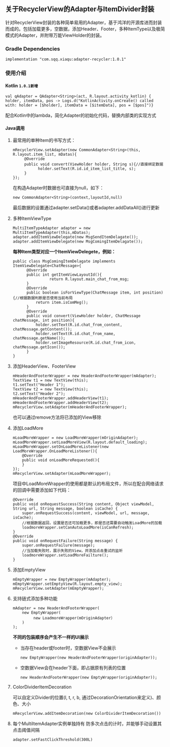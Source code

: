## 关于RecyclerView的Adapter与ItemDivider封装

针对RecyclerView封装的各种简单易用的Adapter，基于鸿洋的开源库进而封装而成的。包括加载更多，空数据，添加Header、Footer，多种ItemType以及极简模式的Adapter，并附带万能ViewHolder的封装。

### Gradle Dependencies

```
implementation "com.sqq.xiaqu:adapter-recycler:1.0.1"
```

### 使用介绍

#### Kotlin `1.0.1新增`

```
val qAdapter = QAdapter<String>(act, R.layout.activity_kotlin) { holder, itemData, pos -> Logs.d("KotlinActivity.onCreate() called with: holder = [$holder], itemData = [$itemData], pos = [$pos]")}
```

配合Kotlin中的lambda，简化Adapter的初始化代码，替换内部类的实现方式

#### Java调用
1. 最常用的单种Item的书写方式：

    ```
    mRecyclerView.setAdapter(new CommonAdapter<String>(this, R.layout.item_list, mDatas){
         @Override
         public void convert(ViewHolder holder, String s){//直接绑定数据
               holder.setText(R.id.id_item_list_title, s);
         }
    });
    ```
    在构造Adapter时数据也可直接为null，如下：
    ```
    new CommonAdapter<String>(context,layoutId,null)
    ```
    最后数据的设置通过adapter.setData()或者adapter.addDataAll()进行更新
    
2. 多种ItemViewType
    ```
    MultiItemTypeAdapter adapter = new MultiItemTypeAdapter(this,mDatas);
    adapter.addItemViewDelegate(new MsgSendItemDelagate());
    adapter.addItemViewDelegate(new MsgComingItemDelagate());
    ```

    **每种Item类型对应一个ItemViewDelegete，例如：**

    ```
    public class MsgComingItemDelagate implements ItemViewDelegate<ChatMessage>{
          @Override
          public int getItemViewLayoutId(){
                    return R.layout.main_chat_from_msg;
          }
          @Override
          public boolean isForViewType(ChatMessage item, int position){//根据数据判断是否使用当前布局
              return item.isComMeg();
          }
          @Override
          public void convert(ViewHolder holder, ChatMessage chatMessage, int position){
              holder.setText(R.id.chat_from_content, chatMessage.getContent());
              holder.setText(R.id.chat_from_name, chatMessage.getName());
              holder.setImageResource(R.id.chat_from_icon, chatMessage.getIcon());
          }
    }
    ```

3. 添加HeaderView、FooterView

    ```
    mHeaderAndFooterWrapper = new HeaderAndFooterWrapper(mAdapter);
    TextView t1 = new TextView(this);
    t1.setText("Header 1");
    TextView t2 = new TextView(this);
    t2.setText("Header 2");
    mHeaderAndFooterWrapper.addHeaderView(t1);
    mHeaderAndFooterWrapper.addHeaderView(t2);
    mRecyclerView.setAdapter(mHeaderAndFooterWrapper);
    ```
    也可以通过remove方法将已添加的View移除
4. 添加LoadMore
    ```
    mLoadMoreWrapper = new LoadMoreWrapper(mOriginAdapter);
    mLoadMoreWrapper.setLoadMoreView(R.layout.default_loading);
    mLoadMoreWrapper.setOnLoadMoreListener(new LoadMoreWrapper.OnLoadMoreListener(){
        @Override
        public void onLoadMoreRequested(){
        }
    });
    mRecyclerView.setAdapter(mLoadMoreWrapper);
    ```

    项目中LoadMoreWrapper的使用都是默认的布局文件，所以在配合网络请求的回调中需要添加如下代码：

    ```
    @Override
    public void onRequestSuccess(String content, Object viewModel, String url, String message, boolean isCache) {
        super.onRequestSuccess(content, viewModel, url, message, isCache);
        //根据数据返回，设置是否还可加载更多，即是否还需要自动触发LoadMore的加载
        loadmoreWrapper.setCanAutoLoadMore(isCanRefresh);
    }
    @Override
    public void onRequestFailure(String message) {
        super.onRequestFailure(message);
        //当加载失败时，展示失败的View，并添加点击重试的监听
        loadmoreWrapper.setLoadMoreFailture();
    }
    ```

5. 添加EmptyView
    ```
    mEmptyWrapper = new EmptyWrapper(mAdapter);
    mEmptyWrapper.setEmptyView(R.layout.empty_view);
    mRecyclerView.setAdapter(mEmptyWrapper);
    ```
6. 支持链式添加多种功能
    ```
    mAdapter = new HeaderAndFooterWrapper(
        new EmptyWrapper(
             new LoadmoreWrapper(mOriginAdapter）
        )
    );
    ```
    
    **不同的包装顺序会产生不一样的UI展示**
    
    - 当存在header或footer时，空数据View不会展示

        ```
        new EmptyWrapper(new HeaderAndFooterWrapper(originAdapter));
        ```
    - 空数据View会在header下面，即占据原有列表的位置

        ```
        new HeaderAndFooterWrapper(new EmptyWrapper(originAdapter));
        ```
7. ColorDividerItemDecoration

    可以自定义Divider的位置(l, t, r, b, 通过DecorationOrientation来定义)、颜色、大小

    ```
    mRecyclerView.addItemDecoration(new ColorDividerItemDecoration())
    ```


8. 每个MultiItemAdapter实例单独持有 防多次点击的计时，并能够手动设置其点击阈值间隔

    ```
    adapter.setFastClickThreshold(300L)
    ```




